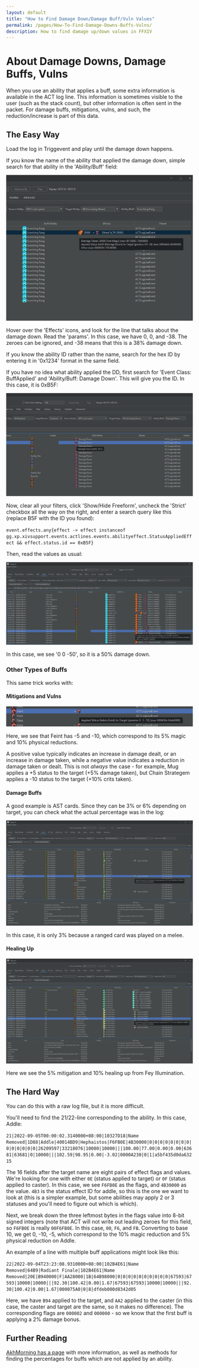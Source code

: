 ```yaml
---
layout: default
title: "How to Find Damage Down/Damage Buff/Vuln Values"
permalink: /pages/How-To-Find-Damage-Downs-Buffs-Vulns/
description: How to find damage up/down values in FFXIV
---
```


# About Damage Downs, Damage Buffs, Vulns

When you use an ability that applies a buff, some extra information is available in the ACT log line.
This information is sometimes visible to the user (such as the stack count), but other information
is often sent in the packet. For damage buffs, mitigations, vulns, and such, the reduction/increase
is part of this data.

## The Easy Way

Load the log in Triggevent and play until the damage down happens.

If you know the name of the ability that applied the damage down, simple search for that ability in the
'Ability/Buff' field:

![Example of Damage Down](damage-down-example.png)

Hover over the 'Effects' icons, and look for the line that talks about the damage down. Read the 'params'.
In this case, we have 0, 0, and -38. The zeroes can be ignored, and -38 means that this is a 38% damage down.

If you know the ability ID rather than the name, search for the hex ID by entering it in '0x1234' format
in the same field.

If you have no idea what ability applied the DD, first search for 'Event Class: BuffApplied' and
'Ability/Buff: Damage Down'. This will give you the ID. In this case, it is 0xB5F:

![Finding DD ID](dd-id-example.png)

Now, clear all your filters, click 'Show/Hide Freeform', uncheck the 'Strict' checkbox all the way
on the right, and enter a search query like this (replace B5F with the ID you found):

`event.effects.any{effect -> effect instanceof gg.xp.xivsupport.events.actlines.events.abilityeffect.StatusAppliedEffect && effect.status.id == 0xB5F}`

Then, read the values as usual:

![Another Damage Down Example](dd-example-2.png)

In this case, we see '0 0 -50', so it is a 50% damage down.

### Other Types of Buffs

This same trick works with:

#### Mitigations and Vulns

![Feint Example](Feint.png)

Here, we see that Feint has -5 and -10, which correspond to its 5% magic and 10% physical reductions.

A positive value typically indicates an increase in damage dealt, or an increase in damage taken, while a negative
value indicates a reduction in damage taken or dealt. This is not *always* the case - for example, Mug applies a +5
status to the target (+5% damage taken), but Chain Strategem applies a -10 status to the target (+10% crits taken).

#### Damage Buffs

A good example is AST cards. Since they can be 3% or 6% depending on target, you can check what the actual percentage
was in the log:

![AST Card Example](AST-example.png)

In this case, it is only 3% because a ranged card was played on a melee.

#### Healing Up

![Fey Illumination Example](Fey-Illum.png)

Here we see the 5% mitigation and 10% healing up from Fey Illumination.

## The Hard Way

You can do this with a raw log file, but it is more difficult.

You'll need to find the 21/22-line corresponding to the ability. In this case, Addle:

`21|2022-09-05T00:00:02.3140000+08:00|10327D18|Name Removed|1D88|Addle|40014BD9|Hephaistos|F6FB0E|4B30000|0|0|0|0|0|0|0|0|0|0|0|0|0|0|26209597|33218076|10000|10000|||100.00|77.00|0.00|0.00|63681|63681|0|10000|||102.59|98.95|0.00|-3.02|0000A230|0|1|a5bf435d0da63215`

The 16 fields after the target name are eight pairs of effect flags and values. We're looking for one with either `0E` (status applied to target) or `0F` (status applied to caster).
In this case, we see `F6FB0E` as the flags, and `4B30000` as the value. `4B3` is the status effect ID for addle, so this is the one we want to look at (this is a simpler
example, but some abilities may apply 2 or 3 statuses and you'll need to figure out which is which).

Next, we break down the three leftmost bytes in the flags value into 8-bit signed integers (note that ACT will not write out leading zeroes for this field, so
`F6FB0E` is really `00F6FB0E`. In this case, `00`, `F6`, and `FB`. Converting to base 10, we get 0, -10, -5, which correspond to the 10% magic reduction and 5% physical
reduction on Addle.

An example of a line with multiple buff applications might look like this:

`22|2022-09-04T23:23:08.9310000+08:00|102B4E61|Name Removed|64B9|Radiant Finale|102B4E61|Name Removed|20E|B940000|F|AA28000|1B|64B98000|0|0|0|0|0|0|0|0|0|0|67593|67593|10000|10000|||92.30|100.42|0.00|1.67|67593|67593|10000|10000|||92.30|100.42|0.00|1.67|000075A0|0|8|dfdeb000d8342d05`

Here, we have `B94` applied to the target, and `AA2` applied to the caster (in this case, the caster and target are the same, so it makes no difference).
The corresponding flags are `000002` and `000000` - so we know that the first buff is applying a 2% damage bonus.

## Further Reading

[AkhMorning has a page](https://www.akhmorning.com/news/the-ups-and-downs-of-statuses/#obtaining--reading-the-values) with more information, as well as
methods for finding the percentages for buffs which are not applied by an ability.